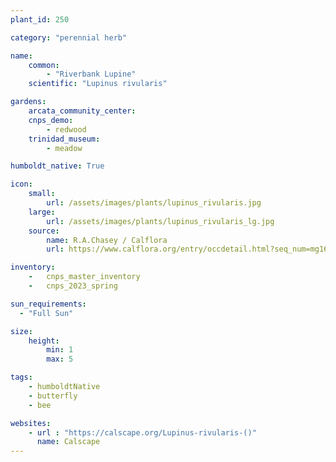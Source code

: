 ```yaml
---
plant_id: 250 

category: "perennial herb"

name: 
    common: 
        - "Riverbank Lupine" 
    scientific: "Lupinus rivularis"  

gardens: 
    arcata_community_center:
    cnps_demo:
        - redwood
    trinidad_museum:
        - meadow

humboldt_native: True

icon: 
    small: 
        url: /assets/images/plants/lupinus_rivularis.jpg 
    large: 
        url: /assets/images/plants/lupinus_rivularis_lg.jpg 
    source: 
        name: R.A.Chasey / Calflora
        url: https://www.calflora.org/entry/occdetail.html?seq_num=mg165030 

inventory: 
    -   cnps_master_inventory
    -   cnps_2023_spring

sun_requirements:
  - "Full Sun"

size:
    height: 
        min: 1 
        max: 5

tags: 
    - humboldtNative
    - butterfly
    - bee

websites:
    - url : "https://calscape.org/Lupinus-rivularis-()"
      name: Calscape
---
```

